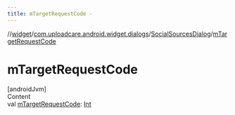 ```yaml
---
title: mTargetRequestCode -
---
```

//[widget](../../index.md)/[com.uploadcare.android.widget.dialogs](../index.md)/[SocialSourcesDialog](index.md)/[mTargetRequestCode](m-target-request-code.md)



# mTargetRequestCode  
[androidJvm]  
Content  
val [mTargetRequestCode](m-target-request-code.md): [Int](https://kotlinlang.org/api/latest/jvm/stdlib/kotlin/-int/index.html)  



